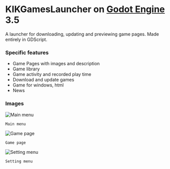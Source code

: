 # KIKGamesLauncher on [Godot Engine](https://godotengine.org/) 3.5
A launcher for downloading, updating and previewing game pages. Made entirely in GDScript.

### Specific features
- Game Pages with images and description
- Game library
- Game activity and recorded play time
- Download and update games
- Game for windows, html
- News

### Images
![Main menu](previewimg/image2.png)

`Main menu`

![Game page](previewimg/image1.png)

`Game page`

![Setting menu](previewimg/image3.png)

`Setting menu`
